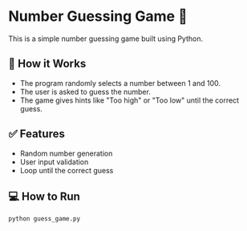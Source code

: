# Number Guessing Game 🎯

This is a simple number guessing game built using Python.

## 🧠 How it Works

- The program randomly selects a number between 1 and 100.
- The user is asked to guess the number.
- The game gives hints like "Too high" or "Too low" until the correct guess.

## ✅ Features

- Random number generation
- User input validation
- Loop until the correct guess

## 💻 How to Run

```bash
python guess_game.py
